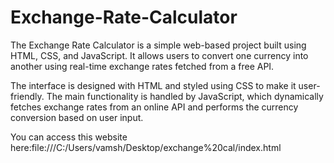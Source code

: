 # Exchange-Rate-Calculator
The Exchange Rate Calculator is a simple web-based project built using HTML, CSS, and JavaScript. It allows users to convert one currency into another using real-time exchange rates fetched from a free API.

The interface is designed with HTML and styled using CSS to make it user-friendly. The main functionality is handled by JavaScript, which dynamically fetches exchange rates from an online API and performs the currency conversion based on user input.


You can access this website here:file:///C:/Users/vamsh/Desktop/exchange%20cal/index.html
